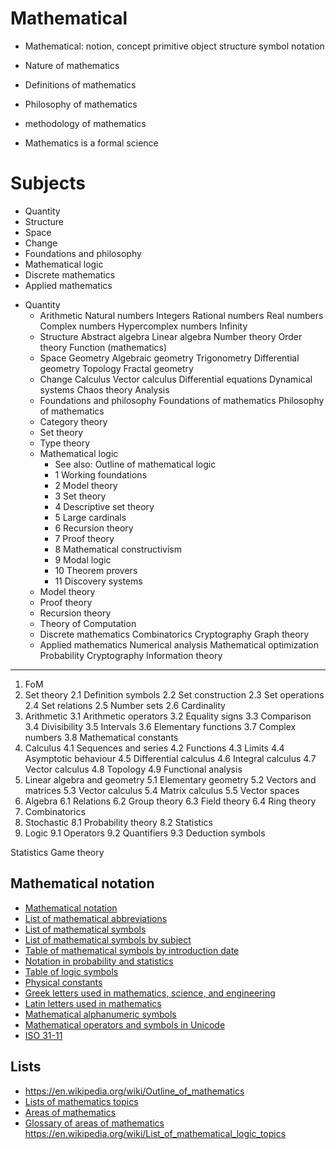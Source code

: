 # Mathematical

* Mathematical:
  notion, concept
  primitive
  object
  structure
  symbol
  notation

* Nature of mathematics
* Definitions of mathematics
* Philosophy of mathematics
* methodology of mathematics
* Mathematics is a formal science


# Subjects
  - Quantity
  - Structure
  - Space
  - Change
  - Foundations and philosophy
  - Mathematical logic
  - Discrete mathematics
  - Applied mathematics



* Quantity
  * Arithmetic
    Natural numbers
    Integers
    Rational numbers
    Real numbers
    Complex numbers
    Hypercomplex numbers
    Infinity
  * Structure
    Abstract algebra
    Linear algebra
    Number theory
    Order theory
    Function (mathematics)
  * Space
    Geometry
    Algebraic geometry
    Trigonometry
    Differential geometry
    Topology
    Fractal geometry
  * Change
    Calculus
    Vector calculus
    Differential equations
    Dynamical systems
    Chaos theory
    Analysis
  * Foundations and philosophy
    Foundations of mathematics
    Philosophy of mathematics
  * Category theory
  * Set theory
  * Type theory
  * Mathematical logic
    - See also: Outline of mathematical logic
    - 1 Working foundations
    - 2 Model theory
    - 3 Set theory
    - 4 Descriptive set theory
    - 5 Large cardinals
    - 6 Recursion theory
    - 7 Proof theory
    - 8 Mathematical constructivism
    - 9 Modal logic
    - 10 Theorem provers
    - 11 Discovery systems
  * Model theory
  * Proof theory
  * Recursion theory
  * Theory of Computation
  * Discrete mathematics
    Combinatorics
    Cryptography
    Graph theory
  * Applied mathematics
    Numerical analysis
    Mathematical optimization
    Probability
    Cryptography
    Information theory


---


1. FoM
2. Set theory
  2.1 Definition symbols
  2.2 Set construction
  2.3 Set operations
  2.4 Set relations
  2.5 Number sets
  2.6 Cardinality
3. Arithmetic
  3.1 Arithmetic operators
  3.2 Equality signs
  3.3 Comparison
  3.4 Divisibility
  3.5 Intervals
  3.6 Elementary functions
  3.7 Complex numbers
  3.8 Mathematical constants
4. Calculus
  4.1 Sequences and series
  4.2 Functions
  4.3 Limits
  4.4 Asymptotic behaviour
  4.5 Differential calculus
  4.6 Integral calculus
  4.7 Vector calculus
  4.8 Topology
  4.9 Functional analysis
5. Linear algebra and geometry
  5.1 Elementary geometry
  5.2 Vectors and matrices
  5.3 Vector calculus
  5.4 Matrix calculus
  5.5 Vector spaces
6. Algebra
  6.1 Relations
  6.2 Group theory
  6.3 Field theory
  6.4 Ring theory
7. Combinatorics
8. Stochastic
  8.1 Probability theory
  8.2 Statistics
9. Logic
  9.1 Operators
  9.2 Quantifiers
  9.3 Deduction symbols

Statistics
Game theory



## Mathematical notation
  - [Mathematical notation](https://en.wikipedia.org/wiki/Mathematical_notation)
  - [List of mathematical abbreviations](https://en.wikipedia.org/wiki/List_of_mathematical_abbreviations)
  - [List of mathematical symbols](https://en.wikipedia.org/wiki/List_of_mathematical_symbols)
  - [List of mathematical symbols by subject](https://en.wikipedia.org/wiki/List_of_mathematical_symbols_by_subject)
  - [Table of mathematical symbols by introduction date](https://en.wikipedia.org/wiki/Table_of_mathematical_symbols_by_introduction_date)
  - [Notation in probability and statistics](https://en.wikipedia.org/wiki/Notation_in_probability_and_statistics)
  - [Table of logic symbols](https://en.wikipedia.org/wiki/Table_of_logic_symbols)
  - [Physical constants](https://en.wikipedia.org/wiki/Physical_constant)
  - [Greek letters used in mathematics, science, and engineering](https://en.wikipedia.org/wiki/Greek_letters_used_in_mathematics,_science,_and_engineering)
  - [Latin letters used in mathematics](https://en.wikipedia.org/wiki/Latin_letters_used_in_mathematics)
  - [Mathematical alphanumeric symbols](https://en.wikipedia.org/wiki/Mathematical_alphanumeric_symbols)
  - [Mathematical operators and symbols in Unicode](https://en.wikipedia.org/wiki/Mathematical_operators_and_symbols_in_Unicode)
  - [ISO 31-11](https://en.wikipedia.org/wiki/ISO_31-11)

## Lists
  - https://en.wikipedia.org/wiki/Outline_of_mathematics
  - [Lists of mathematics topics](https://en.wikipedia.org/wiki/Lists_of_mathematics_topics)
  - [Areas of mathematics](https://en.wikipedia.org/wiki/Areas_of_mathematics)
  - [Glossary of areas of mathematics](https://en.wikipedia.org/wiki/Glossary_of_areas_of_mathematics)
https://en.wikipedia.org/wiki/List_of_mathematical_logic_topics
